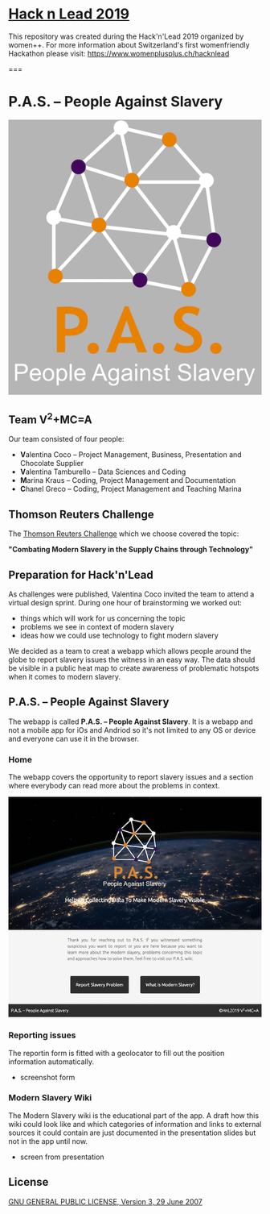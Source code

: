# [Hack n Lead 2019](https://womenplusplus.ch/hacknlead)

This repository was created during the Hack'n'Lead 2019 organized by women++.
For more information about Switzerland's first womenfriendly Hackathon please visit: https://www.womenplusplus.ch/hacknlead

===

# P.A.S. – People Against Slavery
![PAS Logo](tech/PAS-LOGO-Background.png)


## Team V<sup>2</sup>+MC=A

Our team consisted of four people:
* **V**alentina Coco – Project Management, Business, Presentation and Chocolate Supplier
* **V**alentina Tamburello – Data Sciences and Coding
* **M**arina Kraus – Coding, Project Management and Documentation
* **C**hanel Greco – Coding, Project Management and Teaching Marina


## Thomson Reuters Challenge

The [Thomson Reuters Challenge](https://share.nuclino.com/p/HacknLead-2019-Challenges-6o0DigwQEVIL2ZSXrBcY_x) which we choose covered the topic:

**"Combating Modern Slavery in the Supply Chains through Technology"**

## Preparation for Hack'n'Lead

As challenges were published, Valentina Coco invited the team to attend a virtual design sprint. 
During one hour of brainstorming we worked out:
- things which will work for us concerning the topic
- problems we see in context of modern slavery
- ideas how we could use technology to fight modern slavery

We decided as a team to creat a webapp which allows people around the globe to report slavery issues the witness in an easy way. The data should be visible in a public heat map to create awareness of problematic hotspots when it comes to modern slavery. 


## P.A.S. – People Against Slavery

The webapp is called **P.A.S. – People Against Slavery**. It is a webapp and not a mobile app for iOs and Andriod so it's not limited to any OS or device and everyone can use it in the browser.


### Home
The webapp covers the opportunity to report slavery issues and a section where everybody can read more about the problems in context.

![Home Screen](screens/Home.png)

### Reporting issues

The reportin form is fitted with a geolocator to fill out the position information automatically.
- screenshot form 


### Modern Slavery Wiki
The Modern Slavery wiki is the educational part of the app. A draft how this wiki could look like and which categories of information and links to external sources it could contain are just documented in the presentation slides but not in the app until now.

- screen from presentation

## License

 [GNU GENERAL PUBLIC LICENSE, Version 3, 29 June 2007](https://github.com/chanelgreco/hack-n-lead-2019-template-repository/blob/master/LICENSE)

